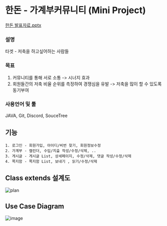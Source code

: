 # 한돈 - 가계부커뮤니티 (Mini Project)
[한돈 발표자료.pptx](https://github.com/user-attachments/files/17307279/2.pptx)

### 설명 
타겟 - 저축을 하고싶어하는 사람들

### 목표 

1. 커뮤니티를 통해 서로 소통 -> 시너지 효과
2. 회원들간의 저축 비율 순위를 측정하여 경쟁심을 유발 -> 저축을 많이 할 수 있도록 동기부여

### 사용언어 및 툴
JAVA, Git, Discord, SouceTree

## 기능
```
1. 로그인 - 회원가입, 아이디/비번 찾기, 회원정보수정
2. 가계부 - 캘린더, 수입/지출 작성/수정/삭제, ..
3. 게시글 - 게시글 List, 상세페이지, 수정/삭제, 댓글 작성/수정/삭제
4. 쪽지함 - 쪽지함 List, 보내기 , 읽기/수정/삭제
```

## Class extends 설계도
![plan](https://github.com/user-attachments/assets/f1389505-35da-4249-8174-6c8abb31d988)

## Use Case Diagram
![image](https://github.com/user-attachments/assets/158167d0-1a6c-4839-aa6b-1810e6139ca9)


